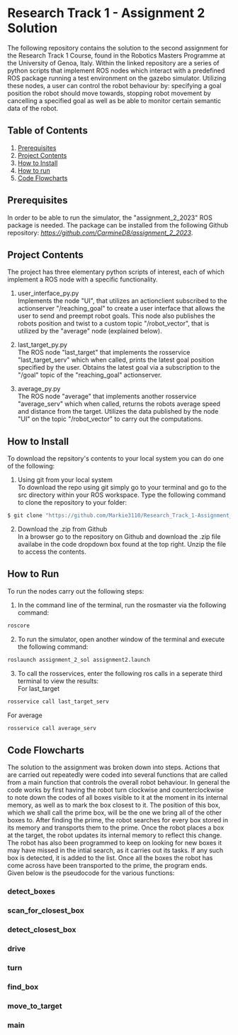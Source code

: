 Research Track 1 - Assignment 2 Solution
================================
The following repository contains the solution to the second assignment for the Research Track 1 Course, found in the Robotics Masters Programme at the University of Genoa, Italy. Within the linked repository are a series of python scripts that implement ROS nodes which interact with a predefined ROS package running a test environment on the gazebo simulator. Utilizing these nodes, a user can control the robot behaviour by: specifying a goal position the robot should move towards, stopping robot movement by cancelling a specified goal as well as be able to monitor certain semantic data of the robot.

Table of Contents
----------------------
1. [Prerequisites]()
2. [Project Contents]()
3. [How to Install]()
4. [How to run]()
5. [Code Flowcharts]()

Prerequisites
----------------------
In order to be able to run the simulator, the "assignment_2_2023" ROS package is needed. The package can be installed from the following Github repository: *https://github.com/CarmineD8/assignment_2_2023*.

Project Contents
----------------------
The project has three elementary python scripts of interest, each of which implement a ROS node with a specific functionality.

1. user_interface_py.py<br>
Implements the node "UI", that utilizes an actionclient subscribed to the actionserver "/reaching_goal" to create a user interface that allows the user to send and preempt robot goals. This node also publishes the robots position and twist to a custom topic "/robot_vector", that is utilized by the "average" node (explained below).

2. last_target_py.py<br>
The ROS node "last_target" that implements the rosservice "last_target_serv" which when called, prints the latest goal position specified by the user. Obtains the latest goal via a subscription to the "/goal" topic of the "reaching_goal" actionserver.

3. average_py.py<br>
The ROS node "average" that implements another rosservice "average_serv" which when called, returns the robots average speed and distance from the target. Utilizes the data published by the node "UI" on the topic "/robot_vector" to carry out the computations.


How to Install
----------------------
To download the repsitory's contents to your local system you can do one of the following:

1. Using git from your local system<br>
To download the repo using git simply go to your terminal and go to the src directory within your ROS workspace. Type the following command to clone the repository to your folder:
```bash
$ git clone "https://github.com/Markie3110/Research_Track_1-Assignment_2.git"
```

2. Download the .zip from Github<br>
In a browser go to the repository on Github and download the .zip file availabe in the code dropdown box found at the top right. Unzip the file to access the contents.

How to Run
----------------------
To run the nodes carry out the following steps:<br>
1. In the command line of the terminal, run the rosmaster via the following command:
```bash
roscore
```
2. To run the simulator, open another window of the terminal and execute the following command:
```bash
roslaunch assignment_2_sol assignment2.launch
```
3. To call the rosservices, enter the following ros calls in a seperate third terminal to view the results:<br>
For last_target
```bash
rosservice call last_target_serv
```
For average
```bash
rosservice call average_serv
```

Code Flowcharts
----------------------
The solution to the assignment was broken down into steps. Actions that are carried out repeatedly were coded into several functions that are called from a main function that controls the overall robot behaviour. In general the code works by first having the robot turn clockwise and counterclockwise to note down the codes of all boxes visible to it at the moment in its internal memory, as well as to mark the box closest to it. The position of this box, which we shall call the prime box, will be the one we bring all of the other boxes to. After finding the prime, the robot searches for every box stored in its memory and transports them to the prime. Once the robot places a box at the target, the robot updates its internal memory to reflect this change. The robot has also been programmed to keep on looking for new boxes it may have missed in the intial search, as it carries out its tasks. If any such box is detected, it is added to the list. Once all the boxes the robot has come across have been transported to the prime, the program ends.  
Given below is the pseudocode for the various functions:  


### detect_boxes ###



### scan_for_closest_box ###




### detect_closest_box ###
>


### drive ###




### turn ###



### find_box ###



### move_to_target ###



### main ###

